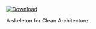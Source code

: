 [ ![Download](https://api.bintray.com/packages/orogersilva/maven/clean-jack/images/download.svg) ](https://bintray.com/orogersilva/maven/clean-jack/_latestVersion)

A skeleton for Clean Architecture.